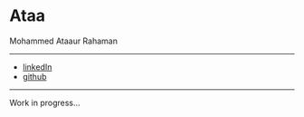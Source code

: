# Ataa
Mohammed Ataaur Rahaman

---

- [linkedIn](https://www.linkedin.com/in/ataago)
- [github](https://www.github.com/ataago)

---

Work in progress...

